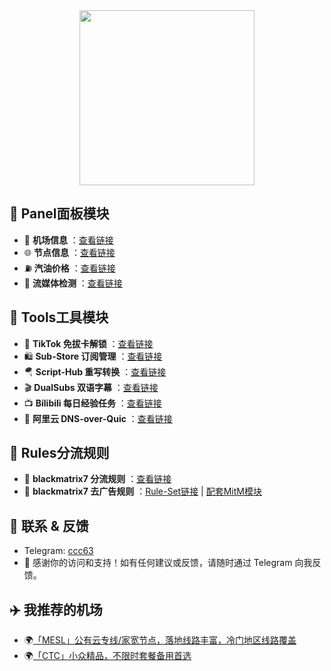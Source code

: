 <div align="center">
 <img src="https://raw.githubusercontent.com/cc63/Surge/main/Module.PNG" width="280">
</div>

## 📖 Panel面板模块

- 🛫 **机场信息** ：[查看链接](https://github.com/cc63/Surge/tree/main/Module/Panel/Sub-info)
- 🌐 **节点信息** ：[查看链接](https://github.com/cc63/Surge/tree/main/Module/Panel/IP-info)
- ⛽ **汽油价格** ：[查看链接](https://github.com/cc63/Surge/tree/main/Module/Panel/QiYou)
- 🎥 **流媒体检测** ：[查看链接](https://github.com/cc63/Surge/tree/main/Module/Panel/Stream)


## 🔧 Tools工具模块

- 🎵 **TikTok 免拔卡解锁** ：[查看链接](https://github.com/Semporia/TikTok-Unlock)
- 🛍️ **Sub-Store 订阅管理** ：[查看链接](https://github.com/sub-store-org/Sub-Store)
- 🪂 **Script-Hub 重写转换** ：[查看链接](https://github.com/Script-Hub-Org/Script-Hub)
- 🎬 **DualSubs 双语字幕** ：[查看链接](https://github.com/DualSubs/Universal)
- 📺 **Bilibili 每日经验任务** ：[查看链接](https://raw.githubusercontent.com/ClydeTime/BiliBili/main/modules/BiliBiliDailyBonus.sgmodule)
- 🔐 **阿里云 DNS-over-Quic** ：[查看链接](https://raw.githubusercontent.com/cc63/Surge/main/Module/Spec/DNS-Quic.sgmodule)

## 🔧 Rules分流规则

- 🎵 **blackmatrix7 分流规则** ：[查看链接](https://github.com/blackmatrix7/ios_rule_script/tree/master/rule/Surge)
- 🎵 **blackmatrix7 去广告规则** ：[Rule-Set链接](https://github.com/blackmatrix7/ios_rule_script/blob/master/rule/Surge/Advertising/Advertising_All_No_Resolve.list) | [配套MitM模块](https://github.com/blackmatrix7/ios_rule_script/raw/master/rule/Surge/Advertising/Advertising_MITM.sgmodule)

## 💼 联系 & 反馈
-  Telegram: [ccc63](https://t.me/ccc63)
- 🙌 感谢你的访问和支持！如有任何建议或反馈，请随时通过 Telegram 向我反馈。


## ✈️ 我推荐的机场

- 🌍[「MESL」公有云专线/家宽节点，落地线路丰富，冷门地区线路覆盖](https://in.mesl.cloud/#/register?code=YiKXC8T0)
- 🌍[「CTC」小众精品，不限时套餐备用首选](https://www.jinglongyu.com/#/register?code=NhhJLvBB)
